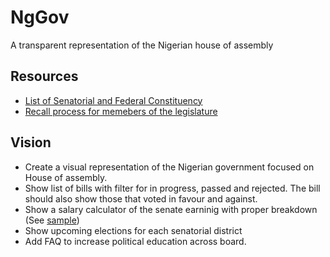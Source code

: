 # NgGov
A transparent representation of the Nigerian house of assembly 

## Resources

- [List of Senatorial and Federal Constituency](https://www.inecnigeria.org/downloads-all/name-of-senatorial-districts-federal-and-state-constituencies-nationwide/)
- [Recall process for memebers of the legislature](https://github.com/hoshomoh/NgGov/blob/main/Legislature-Recall-Process.jpeg)

## Vision

- Create a visual representation of the Nigerian government focused on House of assembly.
- Show list of bills with filter for in progress, passed and rejected. The bill should also show those that voted in favour and against.
- Show a salary calculator of the senate earninig with proper breakdown (See [sample](https://www.bbc.com/news/world-africa-43516825))
- Show upcoming elections for each senatorial district
- Add FAQ to increase political education across board. 
